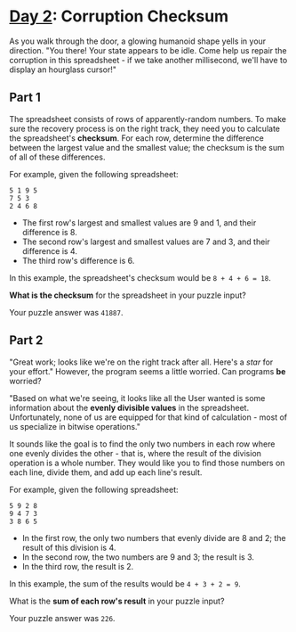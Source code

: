 # [Day 2]: Corruption Checksum

As you walk through the door, a glowing humanoid shape yells in your direction.
"You there! Your state appears to be idle. Come help us repair the corruption in
this spreadsheet - if we take another millisecond, we'll have to display an
hourglass cursor!"


## Part 1

The spreadsheet consists of rows of apparently-random numbers. To make sure the
recovery process is on the right track, they need you to calculate the
spreadsheet's **checksum**. For each row, determine the difference between the
largest value and the smallest value; the checksum is the sum of all of these
differences.

For example, given the following spreadsheet:

    5 1 9 5
    7 5 3
    2 4 6 8

- The first row's largest and smallest values are 9 and 1, and their difference
  is 8.
- The second row's largest and smallest values are 7 and 3, and their
  difference is 4.
- The third row's difference is 6.

In this example, the spreadsheet's checksum would be `8 + 4 + 6 = 18`.

**What is the checksum** for the spreadsheet in your puzzle input?

Your puzzle answer was `41887`.


## Part 2

"Great work; looks like we're on the right track after all. Here's a *star* for
your effort." However, the program seems a little worried. Can programs **be**
worried?

"Based on what we're seeing, it looks like all the User wanted is some
information about the **evenly divisible values** in the spreadsheet.
Unfortunately, none of us are equipped for that kind of calculation - most of us
specialize in bitwise operations."

It sounds like the goal is to find the only two numbers in each row where one
evenly divides the other - that is, where the result of the division operation
is a whole number. They would like you to find those numbers on each line,
divide them, and add up each line's result.

For example, given the following spreadsheet:

    5 9 2 8
    9 4 7 3
    3 8 6 5

- In the first row, the only two numbers that evenly divide are 8 and 2;
  the result of this division is 4.
- In the second row, the two numbers are 9 and 3; the result is 3.
- In the third row, the result is 2.

In this example, the sum of the results would be `4 + 3 + 2 = 9`.

What is the **sum of each row's result** in your puzzle input?

Your puzzle answer was `226`.

  [Day 2]: http://adventofcode.com/2017/day/2
